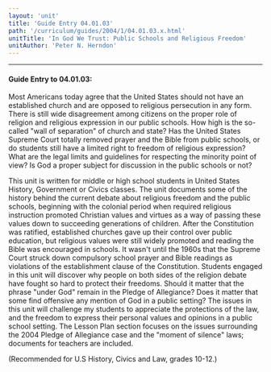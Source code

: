```yaml
---
layout: 'unit'
title: 'Guide Entry 04.01.03'
path: '/curriculum/guides/2004/1/04.01.03.x.html'
unitTitle: 'In God We Trust: Public Schools and Religious Freedom'
unitAuthor: 'Peter N. Herndon'
---
```


<body>
<hr/>
 <h4>
  Guide Entry to 04.01.03:
 </h4>
 <p>
  Most Americans today agree that the United States should not have an established church and are opposed to religious persecution in any form. There is still wide disagreement among citizens on the proper role of religion and religious expression in our public schools. How high is the so-called "wall of separation" of church and state? Has the United States Supreme Court totally removed prayer and the Bible from public schools, or do students still have a limited right to freedom of religious expression? What are the legal limits and guidelines for respecting the minority point of view? Is God a proper subject for discussion in the public schools or not?
 </p>
<p>
  This unit is written for middle or high school students in United States History, Government or Civics classes. The unit documents some of the history behind the current debate about religious freedom and the public schools, beginning with the colonial period when required religious instruction promoted Christian values and virtues as a way of passing these values down to succeeding generations of children. After the Constitution was ratified, established churches gave up their control over public education, but religious values were still widely promoted and reading the Bible was encouraged in schools. It wasn't until the 1960s that the Supreme Court struck down compulsory school prayer and Bible readings as violations of the establishment clause of the Constitution. Students engaged in this unit will discover why people on both sides of the religion debate have fought so hard to protect their freedoms. Should it matter that the phrase "under God" remain in the Pledge of Allegiance? Does it matter that some find offensive any mention of God in a public setting? The issues in this unit will challenge my students to appreciate the protections of the law, and the freedom to express their personal values and opinions in a public school setting. The Lesson Plan section focuses on the issues surrounding the 2004 Pledge of Allegiance case and the "moment of silence" laws; documents for teachers are included.
 </p>
<p>
  (Recommended for U.S History, Civics and Law, grades 10-12.)
 </p>

</body>
